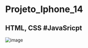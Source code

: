 ﻿# Projeto_Iphone_14
## HTML, CSS #JavaSricpt

![image](https://user-images.githubusercontent.com/100490007/226208699-6ba6300a-63af-44fc-8526-451ea16937aa.png)
